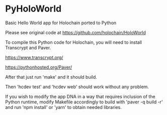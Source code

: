# PyHoloWorld
Basic Hello World app for Holochain ported to Python

Please see original code at https://github.com/holochain/HoloWorld

To compile this Python code for Holochain, you will need to install Transcrypt
and Paver.

https://www.transcrypt.org/

https://pythonhosted.org/Paver/

After that just run 'make' and it should build.

Then 'hcdev test' and 'hcdev web' should work without any problem.

If you wish to modify the app DNA in a way that requires inclusion of the
Python runtime, modify Makefile accordingly to build with 'paver -q build -r'
and run 'npm install' or 'yarn' to obtain needed libraries.

